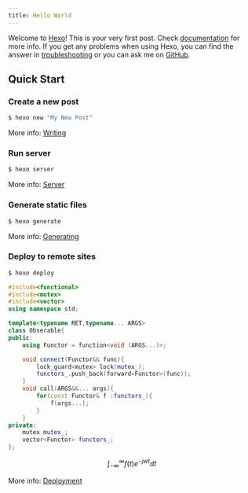 ```yaml
---
title: Hello World
---
```

Welcome to [Hexo](https://hexo.io/)! This is your very first post. Check [documentation](https://hexo.io/docs/) for more info. If you get any problems when using Hexo, you can find the answer in [troubleshooting](https://hexo.io/docs/troubleshooting.html) or you can ask me on [GitHub](https://github.com/hexojs/hexo/issues).

## Quick Start

### Create a new post

``` bash
$ hexo new "My New Post"
```

More info: [Writing](https://hexo.io/docs/writing.html)

### Run server

``` bash
$ hexo server
```

More info: [Server](https://hexo.io/docs/server.html)

### Generate static files

``` bash
$ hexo generate
```

More info: [Generating](https://hexo.io/docs/generating.html)

### Deploy to remote sites

``` bash
$ hexo deploy
```

```cpp
#include<functional>
#include<mutex>
#include<vector>
using namespace std;

template<typename RET,typename... ARGS>
class Obserable{
public:
    using Functor = function<void (ARGS...)>;

    void connect(Functor&& func){
        lock_guard<mutex> lock(mutex_);
        functors_.push_back(forward<Functor>(func));
    }
    void call(ARGS&&... args){
        for(const Functor& f :functors_){
            f(args...);
        }
    }
private:
    mutex mutex_;
    vector<Functor> functors_;
};
```

$$\int_{-\infty}^{\infty}f(t)e^{-jwt}dt$$

More info: [Deployment](https://hexo.io/docs/one-command-deployment.html)
